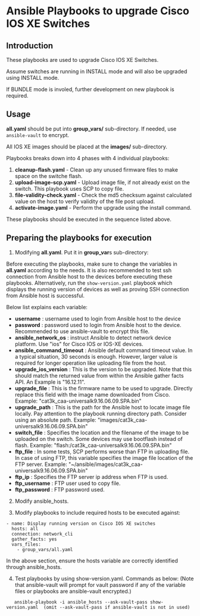# Ansible Playbooks to upgrade Cisco IOS XE Switches

## Introduction
These playbooks are used to upgrade Cisco IOS XE Switches.

Assume switches are running in INSTALL mode and will also be upgraded using INSTALL mode.

If BUNDLE mode is involed, further development on new playbook is required. 

## Usage

**all.yaml** should be put into **group_vars/** sub-directory. If needed, use ```ansible-vault``` to encrypt.

All IOS XE images should be placed at the **images/** sub-directory. 

Playbooks breaks down into 4 phases with 4 individual playbooks:
1. **cleanup-flash.yaml**       - Clean up any unused firmware files to make space on the switche flash.  
2. **upload-image-scp.yaml**    - Upload image file, if not already exist on the switch. This playbook uses SCP to copy file.
3. **file-validity-check.yaml** - Check the md5 checksum against calculated value on the host to verify validity of the file post upload.
4. **activate-image.yaml**      - Perform the upgrade using the install command.

These playbooks should be executed in the sequence listed above.


## Preparing the playbooks for execution

1. Modifying **all.yaml**. Put it in **group_var**s sub-directory:

Before executing the playbooks, make sure to change the variables in **all.yaml** according to the needs.
It is also recommended to test ssh connection from Ansible host to the devices before executing these playbooks.
Alternatively, run the ```show-version.yaml``` playbook which displays the running version of devices as well as proving SSH connection from Ansible host is successful.

Below list explains each variable:

- **username**                : username used to login from Ansible host to the device
- **password**                : password used to login from Ansible host to the device. Recommended to use ansible-vault to encrypt this file.
- **ansible_network_os**      : instruct Ansible to detect network device platform. Use "ios" for Cisco IOS or IOS-XE devices.
- **ansible_command_timeout** : Ansible default command timeout value. In a typical situation, 30 seconds is enough. However, larger value is required for longer operation like uploading file from the host. 
- **upgrade_ios_version**     : This is the version to be upgraded. Note that this should match the returned value from within the Ansible gather facts API. An Example is "16.12.11".
- **upgrade_file**            : This is the firmware name to be used to upgrade. Directly replace this field with the image name downloaded from Cisco. Example: "cat3k_caa-universalk9.16.06.09.SPA.bin"
- **upgrade_path**            : This is the path for the Ansible host to locate image file locally. Pay attention to the playbook running directory path. Consider using an absolute path. Example: "images/cat3k_caa-universalk9.16.06.09.SPA.bin"
- **switch_file**             : Specifies the location and the filename of the image to be uploaded on the switch. Some devices may use bootflash instead of flash. Example: "flash:/cat3k_caa-universalk9.16.06.09.SPA.bin"
- **ftp_file**                : In some tests, SCP performs worse than FTP in uploading file. In case of using FTP, this variable specifies the image file location of the FTP server. Example: "~/ansible/images/cat3k_caa-universalk9.16.06.09.SPA.bin"
- **ftp_ip**                  : Specifies the FTP server ip address when FTP is used.
- **ftp_username**            : FTP user used to copy file.
- **ftp_password**            : FTP password used. 


2. Modify ansible_hosts. 

3. Modify playbooks to include required hosts to be executed against:

```
- name: Display running version on Cisco IOS XE switches 
  hosts: all
  connection: network_cli
  gather_facts: yes
  vars_files:
    - group_vars/all.yaml 
```
In the above section, ensure the hosts variable are correctly identified through ansible_hosts. 

4. Test playbooks by using show-version.yaml. Commands as below: (Note that ansible-vault will prompt for vault password if any of the variable files or playbooks are ansible-vault encrypted.)

```
   ansible-playbook -i ansible_hosts --ask-vault-pass show-version.yaml  (omit --ask-vault-pass if ansible-vault is not in used)
```
